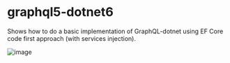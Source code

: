 # graphql5-dotnet6

Shows how to do a basic implementation of GraphQL-dotnet using EF Core code first approach (with services injection). 

![image](https://user-images.githubusercontent.com/32360417/166524672-1bcffd98-67e2-42ba-af76-ecf558e374ca.png)
